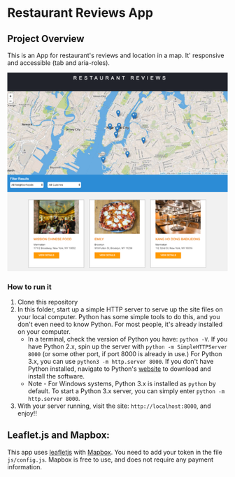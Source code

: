 # Restaurant Reviews App

## Project Overview

This is an App for restaurant's reviews and location in a map. It' responsive and accessible (tab and aria-roles).

![screenshot](other/restaurant_reviews_app.png)

### How to run it

1. Clone this repository
2. In this folder, start up a simple HTTP server to serve up the site files on your local computer. Python has some simple tools to do this, and you don't even need to know Python. For most people, it's already installed on your computer.
    * In a terminal, check the version of Python you have: `python -V`. If you have Python 2.x, spin up the server with `python -m SimpleHTTPServer 8000` (or some other port, if port 8000 is already in use.) For Python 3.x, you can use `python3 -m http.server 8000`. If you don't have Python installed, navigate to Python's [website](https://www.python.org/) to download and install the software.
    * Note -  For Windows systems, Python 3.x is installed as `python` by default. To start a Python 3.x server, you can simply enter `python -m http.server 8000`.
3. With your server running, visit the site: `http://localhost:8000`, and enjoy!!

## Leaflet.js and Mapbox:

This app uses [leafletjs](https://leafletjs.com/) with [Mapbox](https://www.mapbox.com/). You need to add your token in the file `js/config.js`. Mapbox is free to use, and does not require any payment information.


